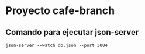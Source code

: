 # Proyecto cafe-branch

## Comando para ejecutar json-server

`json-server --watch db.json --port 3004`